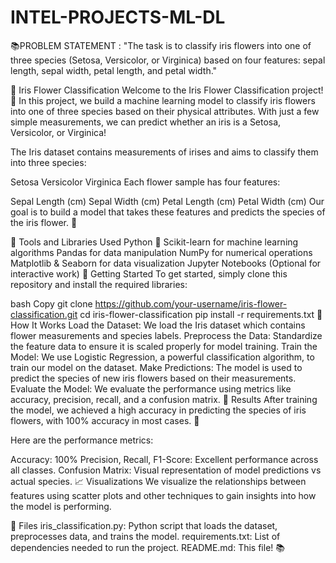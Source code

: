 # INTEL-PROJECTS-ML-DL
📚PROBLEM STATEMENT :
"The task is to classify iris flowers into one of three species (Setosa, Versicolor, or Virginica) based on four features: sepal length, sepal width, petal length, and petal width."


🌸 Iris Flower Classification
Welcome to the Iris Flower Classification project! 🌿 In this project, we build a machine learning model to classify iris flowers into one of three species based on their physical attributes. With just a few simple measurements, we can predict whether an iris is a Setosa, Versicolor, or Virginica!
 
The Iris dataset contains measurements of irises and aims to classify them into three species:

Setosa
Versicolor
Virginica
Each flower sample has four features:

Sepal Length (cm)
Sepal Width (cm)
Petal Length (cm)
Petal Width (cm)
Our goal is to build a model that takes these features and predicts the species of the iris flower. 🎯

🔧 Tools and Libraries Used
Python 🐍
Scikit-learn for machine learning algorithms
Pandas for data manipulation
NumPy for numerical operations
Matplotlib & Seaborn for data visualization
Jupyter Notebooks (Optional for interactive work)
🚀 Getting Started
To get started, simply clone this repository and install the required libraries:

bash
Copy
git clone https://github.com/your-username/iris-flower-classification.git
cd iris-flower-classification
pip install -r requirements.txt
🧠 How It Works
Load the Dataset: We load the Iris dataset which contains flower measurements and species labels.
Preprocess the Data: Standardize the feature data to ensure it is scaled properly for model training.
Train the Model: We use Logistic Regression, a powerful classification algorithm, to train our model on the dataset.
Make Predictions: The model is used to predict the species of new iris flowers based on their measurements.
Evaluate the Model: We evaluate the performance using metrics like accuracy, precision, recall, and a confusion matrix.
🎯 Results
After training the model, we achieved a high accuracy in predicting the species of iris flowers, with 100% accuracy in most cases. 🎉

Here are the performance metrics:

Accuracy: 100%
Precision, Recall, F1-Score: Excellent performance across all classes.
Confusion Matrix: Visual representation of model predictions vs actual species.
📈 Visualizations
We visualize the relationships between features using scatter plots and other techniques to gain insights into how the model is performing.

📂 Files
iris_classification.py: Python script that loads the dataset, preprocesses data, and trains the model.
requirements.txt: List of dependencies needed to run the project.
README.md: This file! 📚
